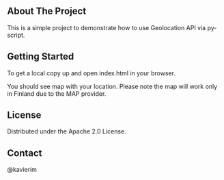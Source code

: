 ## About The Project

This is a simple project to demonstrate how to use Geolocation API via py-script.

## Getting Started

To get a local copy up and open index.html in your browser.

You should see map with your location. Please note the map will work only in Finland due to the MAP provider.

## License

Distributed under the Apache 2.0 License.

## Contact

@kavierim